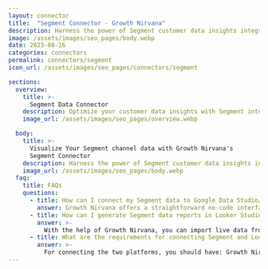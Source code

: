 ```yaml
---
layout: connector
title:  "Segment Connector - Growth Nirvana"
description: Harness the power of Segment customer data insights integrated into Looker Studio for strategic personalization decisions.
image: /assets/images/seo_pages/body.webp
date: 2023-08-16
categories: connectors
permalink: connectors/segment
icon_url: /assets/images/seo_pages/connectors/segment

sections:
  overview:
    title: >-
      Segment Data Connector
    description: Optimize your customer data insights with Segment integration. Seamlessly merge customer behavior data from Segment with Looker Studio's analytical capabilities, unlocking insights that drive personalization strategies, audience segmentation, and operational excellence.
    image_url: /assets/images/seo_pages/overview.webp

  body:
    title: >-
      Visualize Your Segment channel data with Growth Nirvana's
      Segment Connector
    description: Harness the power of Segment customer data insights integrated into Looker Studio for strategic personalization decisions.
    image_url: /assets/images/seo_pages/body.webp
  faq:
    title: FAQs
    questions:
      - title: How can I connect my Segment data to Google Data Studio/Looker Studio?
        answer: Growth Nirvana offers a straightforward no-code interface to connect to Segment data sources.
      - title: How can I generate Segment data reports in Looker Studio?
        answer: >-
          With the help of Growth Nirvana, you can import live data from Segment into Looker Studio. These data can be viewed in charts, tables, and dashboards to generate branded reports that can be shared instantly.
      - title: What are the requirements for connecting Segment and Looker Studio?
        answer: >-
          For connecting the two platforms, you should have: Growth Nirvana Account and Segment Ads Account
---
```

